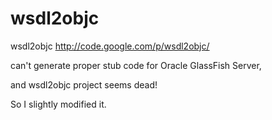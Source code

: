 wsdl2objc
=========

wsdl2objc 
http://code.google.com/p/wsdl2objc/

can't generate proper stub code for Oracle GlassFish Server,

and wsdl2objc project seems dead!

So I slightly modified it.
